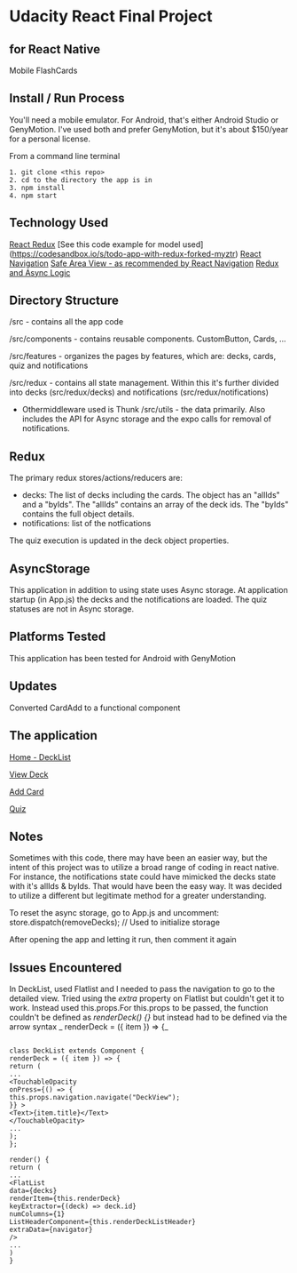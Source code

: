 # Udacity React Final Project

## for React Native

Mobile FlashCards

## Install / Run Process

You'll need a mobile emulator. For Android, that's either Android Studio or GenyMotion. I've used both and prefer GenyMotion, but it's about \$150/year for a personal license.

From a command line terminal

```
1. git clone <this repo>
2. cd to the directory the app is in
3. npm install
4. npm start
```

## Technology Used

[React Redux](https://react-redux.js.org/)
[See this code example for model used] (https://codesandbox.io/s/todo-app-with-redux-forked-myztr)
[React Navigation]()
[Safe Area View - as recommended by React Navigation](https://github.com/th3rdwave/react-native-safe-area-context)
[Redux and Async Logic](https://redux.js.org/tutorials/fundamentals/part-6-async-logic)

## Directory Structure

/src - contains all the app code

/src/components - contains reusable components. CustomButton, Cards, ...

/src/features - organizes the pages by features, which are: decks, cards, quiz and notifications

/src/redux - contains all state management. Within this it's further divided into decks (src/redux/decks) and notifications (src/redux/notifications)

- Othermiddleware used is Thunk
  /src/utils - the data primarily. Also includes the API for Async storage and the expo calls for removal of notifications.

## Redux

The primary redux stores/actions/reducers are:

- decks: The list of decks including the cards. The object has an "allIds" and a "byIds". The "allIds" contains an array of the deck ids. The "byIds" contains the full object details.
- notifications: list of the notfications

The quiz execution is updated in the deck object properties.

## AsyncStorage

This application in addition to using state uses Async storage. At application startup (in App.js) the decks and the notifications are loaded. The quiz statuses are not in Async storage.

## Platforms Tested

This application has been tested for Android with GenyMotion

## Updates

Converted CardAdd to a functional component

## The application

[Home - DeckList](/readmeImages/mobileFlashCard-1-Home-DeckList.png)

[View Deck](/readmeImages/mobileFlashCard-2-ViewDeck.png)

[Add Card](/readmeImages/mobileFlashCard-3-AddCard.png)

[Quiz](/readmeImages/mobileFlashCard-4-Quiz.png)

## Notes

Sometimes with this code, there may have been an easier way, but the intent of this project was to utilize a broad range of coding in react native. For instance, the notifications state could have mimicked the decks state with it's allIds & byIds. That would have been the easy way. It was decided to utilize a different but legitimate method for a greater understanding.

To reset the async storage, go to App.js and uncomment:
store.dispatch(removeDecks); // Used to initialize storage

After opening the app and letting it run, then comment it again

## Issues Encountered

In DeckList, used Flatlist and I needed to pass the navigation to go to the detailed view. Tried using the _extra_ property on Flatlist but couldn't get it to work. Instead used this.props.For this.props to be passed, the function couldn't be defined as _renderDeck() {}_ but instead had to be defined via the arrow syntax _ renderDeck = ({ item }) => {_

```

class DeckList extends Component {
renderDeck = ({ item }) => {
return (
...
<TouchableOpacity
onPress={() => {
this.props.navigation.navigate("DeckView");
}} >
<Text>{item.title}</Text>
</TouchableOpacity>
...
);
};

render() {
return (
...
<FlatList
data={decks}
renderItem={this.renderDeck}
keyExtractor={(deck) => deck.id}
numColumns={1}
ListHeaderComponent={this.renderDeckListHeader}
extraData={navigator}
/>
...
)
}

```

```

```
